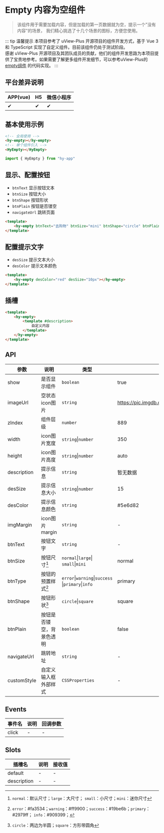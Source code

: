 # Empty 内容为空组件
> 该组件用于需要加载内容，但是加载的第一页数据就为空，提示一个"没有内容"的场景， 我们精心挑选了十几个场景的图标，方便您使用。

::: tip 温馨提示
本项目参考了 uView-Plus 开源项目的组件开发方式，基于 Vue 3 和 TypeScript 实现了自定义组件。目前该组件仍处于测试阶段。<br>
感谢 uView-Plus 开源项目及其团队成员的贡献，他们的组件开发思路为本项目提供了宝贵地参考。如果需要了解更多组件开发细节，可以参考uView-Plus的 [empty组件](https://uiadmin.net/uview-plus/components/empty.html) 的代码实现。
:::

## 平台差异说明

| APP(vue) | H5 | 微信小程序 |
|----------|----|-------|
| ✔        | ✔  | ✔     |

## 基本使用示例

```html
<!-- 全局使用 -->
<hy-empty></hy-empty>
<!-- 单个组件引入 -->
<HyEmpty></HyEmpty>
```
```ts
import { HyEmpty } from "hy-app"
```

## 显示、配置按钮
- `btnText` 显示按钮文本
- `btnSize` 按钮大小
- `btnShape` 按钮形状
- `btnPlain` 按钮是否镂空
- `navigateUrl` 跳转页面
```html
<template>
    <hy-empty btnText="去购物" btnSize="mini" btnShape="circle" btnPlain navigateUrl="/pages/abc/Index"></hy-empty>
</template>
```

## 配置提示文字
- `desSize` 提示文本大小
- `desColor` 提示文本颜色
```html
<template>
    <hy-empty desColor="red" desSize="10px"></hy-empty>
</template>
```

## 插槽

```html
<template>
    <hy-empty>
        <template #description>
            自定义内容
        </template>
    </hy-empty>
</template>
```

## API

| 参数          | 说明           | 类型                                                | 默认值                                                     |
|-------------|--------------|---------------------------------------------------|---------------------------------------------------------|
| show        | 是否显示组件       | `boolean`                                         | true                                                    |
| imageUrl    | 空状态icon图片    | `string`                                          | https://pic.imgdb.cn/item/6737057ad29ded1a8c6f843b.webp |
| zIndex      | 组件层级         | `number`                                          | 889                                                     |
| width       | icon图片宽度     | `string`\|`number`                                | 350                                                     |
| height      | icon图片高度     | `string`\|`number`                                | auto                                                    |
| description | 提示信息         | `string`                                          | 暂无数据                                                    |
| desSize     | 提示信息大小       | `string`\|`number`                                | 15                                                      |
| desColor    | 提示信息颜色       | `string`                                          | #5e6d82                                                 |
| imgMargin   | icon图片margin | `string`                                          | -                                                       |
| btnText     | 按钮文字         | `string`                                          | -                                                       |
| btnSize     | 按钮尺寸[^1]     | `normal`\|`large`\| `small`\|`mini`               | normal                                                  |
| btnType     | 按钮的预置样式[^2]  | `error`\|`warning`\|`success` \|`primary`\|`info` | primary                                                 |
| btnShape    | 按钮形状[^3]     | `circle`\|`square`                                | square                                                  |
| btnPlain    | 按钮是否镂空，背景色透明 | `boolean`                                         | false                                                   |
| navigateUrl | 跳转地址         | `string`                                          | -                                                       |
| customStyle | 自定义输入框外部样式   | `CSSProperties`                                   | -                                                       |

## Events

| 事件名   | 说明 | 回调参数 |
|-------|----|------|
| click | -  | -    |

## Slots

| 插槽名         | 说明 | 接收值 |
|-------------|----|-----|
| default     | -  | -   |
| description | -  | -   |

[^1]: `normal`：默认尺寸；`large`：大尺寸； `small`：小尺寸；`mini`：迷你尺寸
[^2]: `error`：#fa3534；`warning`：#ff9900；`success`：#19be6b；`primary`：#2979ff； `info`：#909399；
[^3]: `circle`：两边为半圆；`square`：方形带圆角

<demo-model url="pages/components/empty/empty"></demo-model>